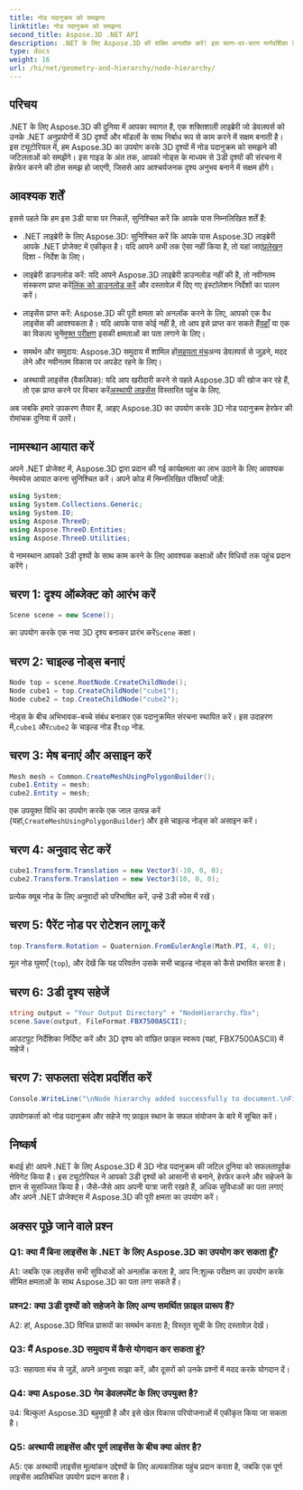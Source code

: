 ```yaml
---
title: नोड पदानुक्रम को समझना
linktitle: नोड पदानुक्रम को समझना
second_title: Aspose.3D .NET API
description: .NET के लिए Aspose.3D की शक्ति अनलॉक करें! इस चरण-दर-चरण मार्गदर्शिका के साथ नोड पदानुक्रम हेरफेर में गोता लगाएँ। सहजता से आश्चर्यजनक 3डी दृश्य बनाएं।
type: docs
weight: 16
url: /hi/net/geometry-and-hierarchy/node-hierarchy/
---
```

## परिचय

.NET के लिए Aspose.3D की दुनिया में आपका स्वागत है, एक शक्तिशाली लाइब्रेरी जो डेवलपर्स को उनके .NET अनुप्रयोगों में 3D दृश्यों और मॉडलों के साथ निर्बाध रूप से काम करने में सक्षम बनाती है। इस ट्यूटोरियल में, हम Aspose.3D का उपयोग करके 3D दृश्यों में नोड पदानुक्रम को समझने की जटिलताओं को समझेंगे। इस गाइड के अंत तक, आपको नोड्स के माध्यम से 3डी दृश्यों की संरचना में हेरफेर करने की ठोस समझ हो जाएगी, जिससे आप आश्चर्यजनक दृश्य अनुभव बनाने में सक्षम होंगे।

## आवश्यक शर्तें

इससे पहले कि हम इस 3डी यात्रा पर निकलें, सुनिश्चित करें कि आपके पास निम्नलिखित शर्तें हैं:

-  .NET लाइब्रेरी के लिए Aspose.3D: सुनिश्चित करें कि आपके पास Aspose.3D लाइब्रेरी आपके .NET प्रोजेक्ट में एकीकृत है। यदि आपने अभी तक ऐसा नहीं किया है, तो यहां जाएं[प्रलेखन](https://reference.aspose.com/3d/net/) दिशा - निर्देश के लिए।

-  लाइब्रेरी डाउनलोड करें: यदि आपने Aspose.3D लाइब्रेरी डाउनलोड नहीं की है, तो नवीनतम संस्करण प्राप्त करें[लिंक को डाउनलोड करें](https://releases.aspose.com/3d/net/) और दस्तावेज़ में दिए गए इंस्टॉलेशन निर्देशों का पालन करें।

-  लाइसेंस प्राप्त करें: Aspose.3D की पूरी क्षमता को अनलॉक करने के लिए, आपको एक वैध लाइसेंस की आवश्यकता है। यदि आपके पास कोई नहीं है, तो आप इसे प्राप्त कर सकते हैं[यहाँ](https://purchase.aspose.com/buy) या एक का विकल्प चुनें[मुफ्त परीक्षण](https://releases.aspose.com/) इसकी क्षमताओं का पता लगाने के लिए।

-  समर्थन और समुदाय: Aspose.3D समुदाय में शामिल हों[सहयता मंच](https://forum.aspose.com/c/3d/18)अन्य डेवलपर्स से जुड़ने, मदद लेने और नवीनतम विकास पर अपडेट रहने के लिए।

-  अस्थायी लाइसेंस (वैकल्पिक): यदि आप खरीदारी करने से पहले Aspose.3D की खोज कर रहे हैं, तो एक प्राप्त करने पर विचार करें[अस्थायी लाइसेंस](https://purchase.aspose.com/temporary-license/) विस्तारित पहुंच के लिए.

अब जबकि हमारे उपकरण तैयार हैं, आइए Aspose.3D का उपयोग करके 3D नोड पदानुक्रम हेरफेर की रोमांचक दुनिया में उतरें।

## नामस्थान आयात करें

अपने .NET प्रोजेक्ट में, Aspose.3D द्वारा प्रदान की गई कार्यक्षमता का लाभ उठाने के लिए आवश्यक नेमस्पेस आयात करना सुनिश्चित करें। अपने कोड में निम्नलिखित पंक्तियाँ जोड़ें:

```csharp
using System;
using System.Collections.Generic;
using System.IO;
using Aspose.ThreeD;
using Aspose.ThreeD.Entities;
using Aspose.ThreeD.Utilities;
```

ये नामस्थान आपको 3डी दृश्यों के साथ काम करने के लिए आवश्यक कक्षाओं और विधियों तक पहुंच प्रदान करेंगे।

## चरण 1: दृश्य ऑब्जेक्ट को आरंभ करें

```csharp
Scene scene = new Scene();
```

 का उपयोग करके एक नया 3D दृश्य बनाकर प्रारंभ करें`Scene` कक्षा।

## चरण 2: चाइल्ड नोड्स बनाएं

```csharp
Node top = scene.RootNode.CreateChildNode();
Node cube1 = top.CreateChildNode("cube1");
Node cube2 = top.CreateChildNode("cube2");
```

 नोड्स के बीच अभिभावक-बच्चे संबंध बनाकर एक पदानुक्रमित संरचना स्थापित करें। इस उदाहरण में,`cube1` और`cube2` के चाइल्ड नोड हैं`top` नोड.

## चरण 3: मेष बनाएं और असाइन करें

```csharp
Mesh mesh = Common.CreateMeshUsingPolygonBuilder();
cube1.Entity = mesh;
cube2.Entity = mesh;
```

 एक उपयुक्त विधि का उपयोग करके एक जाल उत्पन्न करें (यहां,`CreateMeshUsingPolygonBuilder`) और इसे चाइल्ड नोड्स को असाइन करें।

## चरण 4: अनुवाद सेट करें

```csharp
cube1.Transform.Translation = new Vector3(-10, 0, 0);
cube2.Transform.Translation = new Vector3(10, 0, 0);
```

प्रत्येक क्यूब नोड के लिए अनुवादों को परिभाषित करें, उन्हें 3डी स्पेस में रखें।

## चरण 5: पैरेंट नोड पर रोटेशन लागू करें

```csharp
top.Transform.Rotation = Quaternion.FromEulerAngle(Math.PI, 4, 0);
```

मूल नोड घुमाएँ (`top`), और देखें कि यह परिवर्तन उसके सभी चाइल्ड नोड्स को कैसे प्रभावित करता है।

## चरण 6: 3डी दृश्य सहेजें

```csharp
string output = "Your Output Directory" + "NodeHierarchy.fbx";
scene.Save(output, FileFormat.FBX7500ASCII);
```

आउटपुट निर्देशिका निर्दिष्ट करें और 3D दृश्य को वांछित फ़ाइल स्वरूप (यहां, FBX7500ASCII) में सहेजें।

## चरण 7: सफलता संदेश प्रदर्शित करें

```csharp
Console.WriteLine("\nNode hierarchy added successfully to document.\nFile saved at " + output);
```

उपयोगकर्ता को नोड पदानुक्रम और सहेजे गए फ़ाइल स्थान के सफल संयोजन के बारे में सूचित करें।

## निष्कर्ष

बधाई हो! आपने .NET के लिए Aspose.3D में 3D नोड पदानुक्रम की जटिल दुनिया को सफलतापूर्वक नेविगेट किया है। इस ट्यूटोरियल ने आपको 3डी दृश्यों को आसानी से बनाने, हेरफेर करने और सहेजने के ज्ञान से सुसज्जित किया है। जैसे-जैसे आप अपनी यात्रा जारी रखते हैं, अधिक सुविधाओं का पता लगाएं और अपने .NET प्रोजेक्ट्स में Aspose.3D की पूरी क्षमता का उपयोग करें।

## अक्सर पूछे जाने वाले प्रश्न

### Q1: क्या मैं बिना लाइसेंस के .NET के लिए Aspose.3D का उपयोग कर सकता हूँ?

A1: जबकि एक लाइसेंस सभी सुविधाओं को अनलॉक करता है, आप नि:शुल्क परीक्षण का उपयोग करके सीमित क्षमताओं के साथ Aspose.3D का पता लगा सकते हैं।

### प्रश्न2: क्या 3डी दृश्यों को सहेजने के लिए अन्य समर्थित फ़ाइल प्रारूप हैं?

A2: हां, Aspose.3D विभिन्न प्रारूपों का समर्थन करता है; विस्तृत सूची के लिए दस्तावेज़ देखें।

### Q3: मैं Aspose.3D समुदाय में कैसे योगदान कर सकता हूं?

उ3: सहायता मंच से जुड़ें, अपने अनुभव साझा करें, और दूसरों को उनके प्रश्नों में मदद करके योगदान दें।

### Q4: क्या Aspose.3D गेम डेवलपमेंट के लिए उपयुक्त है?

उ4: बिल्कुल! Aspose.3D बहुमुखी है और इसे खेल विकास परियोजनाओं में एकीकृत किया जा सकता है।

### Q5: अस्थायी लाइसेंस और पूर्ण लाइसेंस के बीच क्या अंतर है?

A5: एक अस्थायी लाइसेंस मूल्यांकन उद्देश्यों के लिए अल्पकालिक पहुंच प्रदान करता है, जबकि एक पूर्ण लाइसेंस अप्रतिबंधित उपयोग प्रदान करता है।
